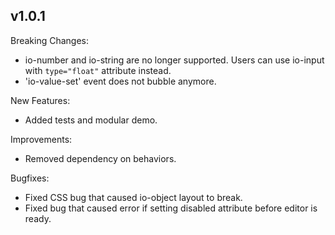 ## v1.0.1

Breaking Changes:

  - io-number and io-string are no longer supported. Users can use io-input with `type="float"` attribute instead.
  - 'io-value-set' event does not bubble anymore.

New Features:

  - Added tests and modular demo.

Improvements:

  - Removed dependency on behaviors.

Bugfixes:

  - Fixed CSS bug that caused io-object layout to break.
  - Fixed bug that caused error if setting disabled attribute before editor is ready.
